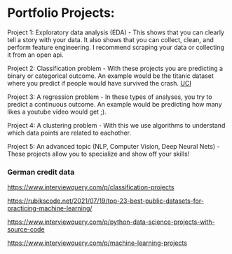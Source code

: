 # Portfolio Projects:

Project 1: Exploratory data analysis (EDA) - This shows that you can clearly tell a story with your data. It also shows that you can collect, clean, and perform feature engineering. I recommend scraping your data or collecting it from an open api.

Project 2: Classification problem - With these projects you are predicting a binary or categorical outcome. An example would be the titanic dataset where you predict if people would have survived the crash. [UCI](https://archive.ics.uci.edu/)

Project 3: A regression problem - In these types of analyses, you try to predict a continuous outcome. An example would be predicting how many likes a youtube video would get ;).

Project 4: A clustering problem - With this we use algorithms to understand which data points are related to eachother. 

Project 5: An advanced topic (NLP, Computer Vision, Deep Neural Nets) - These projects allow you to specialize and show off your skills!


### German credit data
https://www.interviewquery.com/p/classification-projects

https://rubikscode.net/2021/07/19/top-23-best-public-datasets-for-practicing-machine-learning/

https://www.interviewquery.com/p/python-data-science-projects-with-source-code

https://www.interviewquery.com/p/machine-learning-projects



